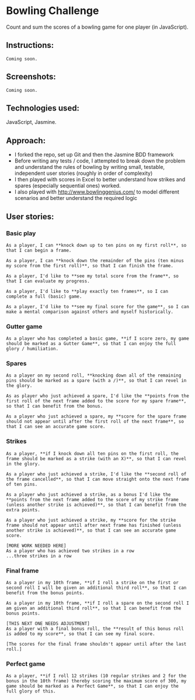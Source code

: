 
Bowling Challenge
=================
Count and sum the scores of a bowling game for one player (in JavaScript).

Instructions:
-------
````
Coming soon.
````
Screenshots:
-------
````
Coming soon.
````
Technologies used:
-------
JavaScript, Jasmine.

Approach:
-------
- I forked the repo, set up Git and then the Jasmine BDD framework
- Before writing any tests / code, I attempted to break down the problem and understand the rules of bowling by writing small, testable, independent user stories (roughly in order of complexity)
- I then played with scores in Excel to better understand how strikes and spares (especially sequential ones) worked.
- I also played with http://www.bowlinggenius.com/ to model different scenarios and better understand the required logic

User stories:
-----

### Basic play
````
As a player, I can **knock down up to ten pins on my first roll**, so that I can begin a frame.

As a player, I can **knock down the remainder of the pins (ten minus my score from the first roll)**, so that I can finish the frame.

As a player, I'd like to **see my total score from the frame**, so that I can evaluate my progress.

As a player, I'd like to **play exactly ten frames**, so I can complete a full (basic) game.

As a player, I'd like to **see my final score for the game**, so I can make a mental comparison against others and myself historically.
````

### Gutter game
````
As a player who has completed a basic game, **if I score zero, my game should be marked as a Gutter Game**, so that I can enjoy the full glory / humiliation.
````

### Spares
````
As a player on my second roll, **knocking down all of the remaining pins should be marked as a spare (with a /)**, so that I can revel in the glory.

As as player who just achieved a spare, I'd like the **points from the first roll of the next frame added to the score for my spare frame**, so that I can benefit from the bonus.

As a player who just achieved a spare, my **score for the spare frame should not appear until after the first roll of the next frame**, so that I can see an accurate game score.
````
### Strikes
````
As a player, **if I knock down all ten pins on the first roll, the frame should be marked as a strike (with an X)**, so that I can revel in the glory.

As a player who just achieved a strike, I'd like the **second roll of the frame cancelled**, so that I can move straight onto the next frame of ten pins.

As a player who just achieved a strike, as a bonus I'd like the **points from the next frame added to the score of my strike frame (unless another strike is achieved)**, so that I can benefit from the extra points.

As a player who just achieved a strike, my **score for the strike frame should not appear until after next frame has finished (unless another strike is achieved)**, so that I can see an accurate game score.

[MORE WORK NEEDED HERE]
As a player who has achieved two strikes in a row
...three strikes in a row
````
### Final frame
````
As a player in my 10th frame, **if I roll a strike on the first or second roll I will be given an additional third roll**, so that I can benefit from the bonus points.

As a player in my 10th frame, **if I roll a spare on the second roll I am given an additional third roll**, so that I can benefit from the bonus points.

[THIS NEXT ONE NEEDS ADJUSTMENT]
As a player with a final bonus roll, the **result of this bonus roll is added to my score**, so that I can see my final score.

[The scores for the final frame shouldn't appear until after the last roll.]
````
### Perfect game
````
As a player, **if I roll 12 strikes (10 regular strikes and 2 for the bonus in the 10th frame) thereby scoring the maximum score of 300, my game should be marked as a Perfect Game**, so that I can enjoy the full glory of this.
````
